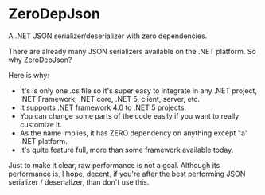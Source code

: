 # ZeroDepJson
A .NET JSON serializer/deserializer with zero dependencies.

There are already many JSON serializers available on the .NET platform. So why ZeroDepJson?

Here is why:

* It's is only one .cs file so it's super easy to integrate in any .NET project, .NET Framework, .NET core, .NET 5, client, server, etc.
* It supports .NET framework 4.0 to .NET 5 projects.
* You can change some parts of the code easily if you want to really customize it.
* As the name implies, it has ZERO dependency on anything except "a" .NET platform.
* It's quite feature full, more than some framework available today.



Just to make it clear, raw performance is not a goal. Although its performance is, I hope, decent, if you're after the best performing JSON serializer / deserializer, than don't use this.